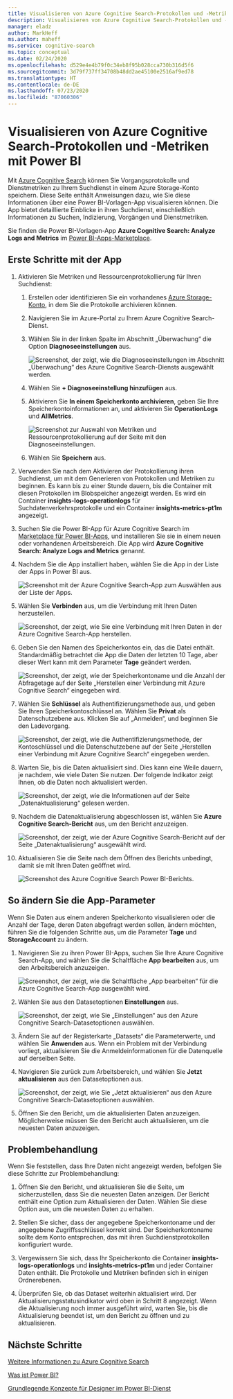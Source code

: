 ```yaml
---
title: Visualisieren von Azure Cognitive Search-Protokollen und -Metriken mit Power BI
description: Visualisieren von Azure Cognitive Search-Protokollen und -Metriken mit Power BI
manager: eladz
author: MarkHeff
ms.author: maheff
ms.service: cognitive-search
ms.topic: conceptual
ms.date: 02/24/2020
ms.openlocfilehash: d529e4e4b79f0c34eb8f95b028cca730b316d5f6
ms.sourcegitcommit: 3d79f737ff34708b48dd2ae45100e2516af9ed78
ms.translationtype: HT
ms.contentlocale: de-DE
ms.lasthandoff: 07/23/2020
ms.locfileid: "87060306"
---
```

# <a name="visualize-azure-cognitive-search-logs-and-metrics-with-power-bi"></a>Visualisieren von Azure Cognitive Search-Protokollen und -Metriken mit Power BI
Mit [Azure Cognitive Search](https://docs.microsoft.com/azure/search/search-what-is-azure-search) können Sie Vorgangsprotokolle und Dienstmetriken zu Ihrem Suchdienst in einem Azure Storage-Konto speichern. Diese Seite enthält Anweisungen dazu, wie Sie diese Informationen über eine Power BI-Vorlagen-App visualisieren können. Die App bietet detaillierte Einblicke in ihren Suchdienst, einschließlich Informationen zu Suchen, Indizierung, Vorgängen und Dienstmetriken.

Sie finden die Power BI-Vorlagen-App **Azure Cognitive Search: Analyze Logs and Metrics** im [Power BI-Apps-Marketplace](https://appsource.microsoft.com/marketplace/apps).

## <a name="how-to-get-started-with-the-app"></a>Erste Schritte mit der App

1. Aktivieren Sie Metriken und Ressourcenprotokollierung für Ihren Suchdienst:

    1. Erstellen oder identifizieren Sie ein vorhandenes [Azure Storage-Konto](https://docs.microsoft.com/azure/storage/common/storage-quickstart-create-account), in dem Sie die Protokolle archivieren können.
    1. Navigieren Sie im Azure-Portal zu Ihrem Azure Cognitive Search-Dienst.
    1. Wählen Sie in der linken Spalte im Abschnitt „Überwachung“ die Option **Diagnoseeinstellungen** aus.

        ![Screenshot, der zeigt, wie die Diagnoseeinstellungen im Abschnitt „Überwachung“ des Azure Cognitive Search-Diensts ausgewählt werden.](media/search-monitor-logs-powerbi/diagnostic-settings.png)

    1. Wählen Sie **+ Diagnoseeinstellung hinzufügen**  aus.
    1. Aktivieren Sie **In einem Speicherkonto archivieren**, geben Sie Ihre Speicherkontoinformationen an, und aktivieren Sie **OperationLogs** und **AllMetrics**.

        ![Screenshot zur Auswahl von Metriken und Ressourcenprotokollierung auf der Seite mit den Diagnoseeinstellungen.](media/search-monitor-logs-powerbi/add-diagnostic-setting.png)
    1. Wählen Sie **Speichern** aus.

1. Verwenden Sie nach dem Aktivieren der Protokollierung ihren Suchdienst, um mit dem Generieren von Protokollen und Metriken zu beginnen. Es kann bis zu einer Stunde dauern, bis die Container mit diesen Protokollen im Blobspeicher angezeigt werden. Es wird ein Container **insights-logs-operationlogs** für Suchdatenverkehrsprotokolle und ein Container **insights-metrics-pt1m** angezeigt.

1. Suchen Sie die Power BI-App für Azure Cognitive Search im [Marketplace für Power BI-Apps](https://appsource.microsoft.com/marketplace/apps), und installieren Sie sie in einem neuen oder vorhandenen Arbeitsbereich. Die App wird **Azure Cognitive Search: Analyze Logs and Metrics** genannt.

1. Nachdem Sie die App installiert haben, wählen Sie die App in der Liste der Apps in Power BI aus.

    ![Screenshot mit der Azure Cognitive Search-App zum Auswählen aus der Liste der Apps.](media/search-monitor-logs-powerbi/azure-search-app-tile.png)

1. Wählen Sie **Verbinden** aus, um die Verbindung mit Ihren Daten herzustellen.

    ![Screenshot, der zeigt, wie Sie eine Verbindung mit Ihren Daten in der Azure Cognitive Search-App herstellen.](media/search-monitor-logs-powerbi/get-started-with-your-new-app.png)

1. Geben Sie den Namen des Speicherkontos ein, das die Datei enthält. Standardmäßig betrachtet die App die Daten der letzten 10 Tage, aber dieser Wert kann mit dem Parameter **Tage** geändert werden.

    ![Screenshot, der zeigt, wie der Speicherkontoname und die Anzahl der Abfragetage auf der Seite „Herstellen einer Verbindung mit Azure Cognitive Search“ eingegeben wird.](media/search-monitor-logs-powerbi/connect-to-storage-account.png)

1. Wählen Sie **Schlüssel** als Authentifizierungsmethode aus, und geben Sie Ihren Speicherkontoschlüssel an. Wählen Sie **Privat** als Datenschutzebene aus. Klicken Sie auf „Anmelden“, und beginnen Sie den Ladevorgang.

    ![Screenshot, der zeigt, wie die Authentifizierungsmethode, der Kontoschlüssel und die Datenschutzebene auf der Seite „Herstellen einer Verbindung mit Azure Cognitive Search“ eingegeben werden.](media/search-monitor-logs-powerbi/connect-to-storage-account-step-two.png)

1. Warten Sie, bis die Daten aktualisiert sind. Dies kann eine Weile dauern, je nachdem, wie viele Daten Sie nutzen. Der folgende Indikator zeigt Ihnen, ob die Daten noch aktualisiert werden.

    ![Screenshot, der zeigt, wie die Informationen auf der Seite „Datenaktualisierung“ gelesen werden.](media/search-monitor-logs-powerbi/workspace-view-refreshing.png)

1. Nachdem die Datenaktualisierung abgeschlossen ist, wählen Sie **Azure Cognitive Search-Bericht** aus, um den Bericht anzuzeigen.

    ![Screenshot, der zeigt, wie der Azure Cognitive Search-Bericht auf der Seite „Datenaktualisierung“ ausgewählt wird.](media/search-monitor-logs-powerbi/workspace-view-select-report.png)

1. Aktualisieren Sie die Seite nach dem Öffnen des Berichts unbedingt, damit sie mit Ihren Daten geöffnet wird.

    ![Screenshot des Azure Cognitive Search Power BI-Berichts.](media/search-monitor-logs-powerbi/powerbi-search.png)

## <a name="how-to-change-the-app-parameters"></a>So ändern Sie die App-Parameter
Wenn Sie Daten aus einem anderen Speicherkonto visualisieren oder die Anzahl der Tage, deren Daten abgefragt werden sollen, ändern möchten, führen Sie die folgenden Schritte aus, um die Parameter **Tage** und **StorageAccount** zu ändern.

1. Navigieren Sie zu ihren Power BI-Apps, suchen Sie Ihre Azure Cognitive Search-App, und wählen Sie die Schaltfläche **App bearbeiten** aus, um den Arbeitsbereich anzuzeigen.

    ![Screenshot, der zeigt, wie die Schaltfläche „App bearbeiten“ für die Azure Cognitive Search-App ausgewählt wird.](media/search-monitor-logs-powerbi/azure-search-app-tile-edit.png)

1. Wählen Sie aus den Datasetoptionen **Einstellungen** aus.

    ![Screenshot, der zeigt, wie Sie „Einstellungen“ aus den Azure Congnitive Search-Datasetoptionen auswählen.](media/search-monitor-logs-powerbi/workspace-view-select-settings.png)

1. Ändern Sie auf der Registerkarte „Datasets“ die Parameterwerte, und wählen Sie **Anwenden** aus. Wenn ein Problem mit der Verbindung vorliegt, aktualisieren Sie die Anmeldeinformationen für die Datenquelle auf derselben Seite.

1. Navigieren Sie zurück zum Arbeitsbereich, und wählen Sie **Jetzt aktualisieren** aus den Datasetoptionen aus.

    ![Screenshot, der zeigt, wie Sie „Jetzt aktualisieren“ aus den Azure Congnitive Search-Datasetoptionen auswählen.](media/search-monitor-logs-powerbi/workspace-view-select-refresh-now.png)

1. Öffnen Sie den Bericht, um die aktualisierten Daten anzuzeigen. Möglicherweise müssen Sie den Bericht auch aktualisieren, um die neuesten Daten anzuzeigen.

## <a name="troubleshooting"></a>Problembehandlung
Wenn Sie feststellen, dass Ihre Daten nicht angezeigt werden, befolgen Sie diese Schritte zur Problembehandlung:

1. Öffnen Sie den Bericht, und aktualisieren Sie die Seite, um sicherzustellen, dass Sie die neuesten Daten anzeigen. Der Bericht enthält eine Option zum Aktualisieren der Daten. Wählen Sie diese Option aus, um die neuesten Daten zu erhalten.

1. Stellen Sie sicher, dass der angegebene Speicherkontoname und der angegebene Zugriffsschlüssel korrekt sind. Der Speicherkontoname sollte dem Konto entsprechen, das mit ihren Suchdienstprotokollen konfiguriert wurde.

1. Vergewissern Sie sich, dass Ihr Speicherkonto die Container **insights-logs-operationlogs** und **insights-metrics-pt1m** und jeder Container Daten enthält. Die Protokolle und Metriken befinden sich in einigen Ordnerebenen.

1. Überprüfen Sie, ob das Dataset weiterhin aktualisiert wird. Der Aktualisierungsstatusindikator wird oben in Schritt 8 angezeigt. Wenn die Aktualisierung noch immer ausgeführt wird, warten Sie, bis die Aktualisierung beendet ist, um den Bericht zu öffnen und zu aktualisieren.

## <a name="next-steps"></a>Nächste Schritte
[Weitere Informationen zu Azure Cognitive Search](https://docs.microsoft.com/azure/search/)

[Was ist Power BI?](https://docs.microsoft.com/power-bi/fundamentals/power-bi-overview)

[Grundlegende Konzepte für Designer im Power BI-Dienst](https://docs.microsoft.com/power-bi/service-basic-concepts)